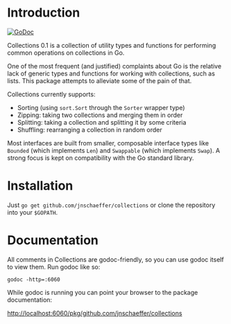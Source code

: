 Introduction
============
[![GoDoc](https://godoc.org/github.com/jnschaeffer/collections?status.svg)](https://godoc.org/github.com/jnschaeffer/collections)

Collections 0.1 is a collection of utility types and functions for performing
common operations on collections in Go.

One of the most frequent (and justified) complaints about Go is the relative
lack of generic types and functions for working with collections, such as
lists. This package attempts to alleviate some of the pain of that.

Collections currently supports:
  * Sorting (using `sort.Sort` through the `Sorter` wrapper type)
  * Zipping: taking two collections and merging them in order
  * Splitting: taking a collection and splitting it by some criteria
  * Shuffling: rearranging a collection in random order

Most interfaces are built from smaller, composable interface types like
`Bounded` (which implements `Len`) and `Swappable` (which implements `Swap`).
A strong focus is kept on compatibility with the Go standard library.

Installation
============

Just `go get github.com/jnschaeffer/collections` or clone the repository into
your `$GOPATH`.

Documentation
=============

All comments in Collections are godoc-friendly, so you can use godoc itself to
view them. Run godoc like so:

    godoc -http=:6060

While godoc is running you can point your browser to the package documentation:

[http://localhost:6060/pkg/github.com/jnschaeffer/collections](http://localhost:6060/pkg/github.com/jnschaeffer/collections)
